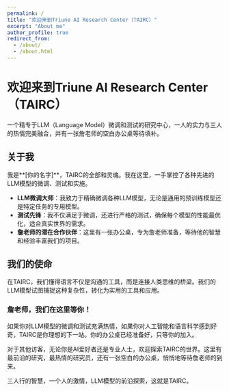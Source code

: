 ```yaml
---
permalink: /
title: "欢迎来到Triune AI Research Center（TAIRC）"
excerpt: "About me"
author_profile: true
redirect_from: 
  - /about/
  - /about.html
---
```


# 欢迎来到Triune AI Research Center（TAIRC）

一个精专于LLM（Language Model）微调和测试的研究中心，一人的实力与三人的热情完美融合，并有一张詹老师的空白办公桌等待填补。

## 关于我

我是**[你的名字]**，TAIRC的全部和灵魂。我在这里，一手掌控了各种先进的LLM模型的微调、测试和实施。

- **LLM微调大师**：我致力于精确微调各种LLM模型，无论是通用的预训练模型还是特定任务的专用模型。
- **测试先锋**：我不仅满足于微调，还进行严格的测试，确保每个模型的性能最优化，适合真实世界的需求。
- **詹老师的潜在合作伙伴**：这里有一张办公桌，专为詹老师准备，等待他的智慧和经验丰富我们的项目。

## 我们的使命

在TAIRC，我们懂得语言不仅是沟通的工具，而是连接人类思维的桥梁。我们的LLM模型试图捕捉这种复杂性，转化为实用的工具和应用。

### 詹老师，我们在这里等你！

如果你对LLM模型的微调和测试充满热情，如果你对人工智能和语言科学感到好奇，TAIRC是你理想的下一站。你的办公桌已经准备好，只等你的加入。

对于其他访客，无论你是AI爱好者还是专业人士，欢迎探索TAIRC的世界。这里有最前沿的研究，最热情的研究员，还有一张空白的办公桌，悄悄地等待詹老师的到来。

三人行的智慧，一个人的激情，LLM模型的前沿探索，这就是TAIRC。
